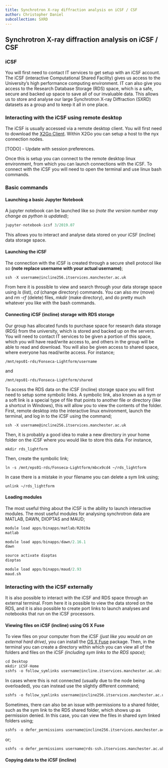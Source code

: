 ```yaml
---
title: Synchrotron X-ray diffraction analysis on iCSF / CSF
author: Christopher Daniel
subcollection: SXRD
---
```


## Synchrotron X-ray diffraction analysis on iCSF / CSF

### iCSF

You will first need to contact IT services to get setup with an iCSF account. The iCSF (interactive Computational Shared Facility) gives us access to the University’s high performance computing environment. IT can also give you access to the Research Database Storage (RDS) space, which is a safe, secure and backed up space to save all of our invaluable data. This allows us to store and analyse our large Synchrotron X-ray Diffraction (SXRD) datasets as a group and to keep it all in one place.

### Interacting with the iCSF using remote desktop

The iCSF is usually accessed via a remote desktop client. You will first need to download the [X2Go Client](https://wiki.x2go.org/doku.php/download:start). Within X2Go you can setup a host to the nyx connection nodes.

[TODO] - Update with session preferences.

Once this is setup you can connect to the remote desktop linux environment, from which you can launch connections with the iCSF. To connect with the iCSF you will need to open the terminal and use linux bash commands.

### Basic commands

#### Launching a basic Jupyter Notebook

A jupyter notebook can be launched like so *(note the version number may change as python is updated)*;

```python
jupyter-notebook-icsf 3/2019.07
```

This allows you to interact and analyse data stored on your iCSF (incline) data storage space.

#### Launching the iCSF

The connection with the iCSF is created through a secure shell protocol like so **(note replace username with your actual username)**;

```python
ssh -X username@incline256.itservices.manchester.ac.uk
```

From here it is possible to view and search through your data storage space using *ls* (list), *cd* (change directory) commands. You can also *mv* (move) and *rm -rf* (delete) files, *mkdir* (make directory), and do pretty much whatever you like with the bash commands.

#### Connecting iCSF (incline) storage with RDS storage

Our group has allocated funds to purchase space for research data storage (RDS) from the university, which is stored and backed up on the servers. You will need to contact IT services to be given a portion of this space, which you will have read/write access to, and others in the group will be able to read and download. You will also be given access to shared space, where everyone has read/write access. For instance;

`/mnt/eps01-rds/Fonseca-Lightform/username`

and 

`/mnt/eps01-rds/Fonseca-Lightform/shared`

To access the RDS data on the iCSF (incline) storage space you will first need to setup some symbolic links. A symbolic link, also known as a sym or a soft link is a special type of file that points to another file or directory (like a shortcut in Windows), this will allow you to view the contents of the folder. First, remote desktop into the interactive linux environment, launch the terminal, and log in to the iCSF using the command;

`ssh -X username@incline256.itservices.manchester.ac.uk`

Then, it is probably a good idea to make a new directory in your home folder on the iCSF where you would like to store this data. For instance,

`mkdir rds_lightform`

Then, create the symbolic link;

`ln -s /mnt/eps01-rds/Fonseca-Lightform/mbcx9cd4 ~/rds_lightform`

In case there is a mistake in your filename you can delete a sym link using;

`unlink ~/rds_lightform`

#### Loading modules

The most useful thing about the iCSF is the ability to launch interactive modules. The most useful modules for analysing synchrotron data are MATLAB, DAWN, DIOPTAS and MAUD;

```python
module load apps/binapps/matlab/R2019a
matlab
```

```python
module load apps/binapps/dawn/2.16.1
dawn
```

```python
source activate dioptas
dioptas
```

```python
module load apps/binapps/maud/2.93
maud.sh
```

### Interacting with the iCSF externally

It is also possible to interact with the iCSF and RDS space through an external terminal. From here it is possible to view the data stored on the RDS, and it is also possible to create port links to launch analyses and notebooks that run on the iCSF processors.

#### Viewing files on iCSF (incline) using OS X Fuse

To view files on your computer from the iCSF *(just like you would on an external hard drive)*, you can install the [OS X Fuse](https://osxfuse.github.io) package. Then, in the terminal you can create a directory within which you can view all of the folders and files on the iCSF *(including sym links to the RDS space)*;

```python
cd Desktop
mkdir iCSF-Home
sshfs -o follow_symlinks username@incline.itservices.manchester.ac.uk: iCSF-Home
```

In cases where this is not connected (usually due to the node being overloaded), you can instead use the slightly different command;

```python
sshfs -o follow_symlinks username@incline256.itservices.manchester.ac.uk: iCSF-Home
```

Sometimes, there can also be an issue with permissions to a shared folder, such as the sym link to the RDS shared folder, which shows up as permission denied. In this case, you can view the files in shared sym linked folders using;

```python
sshfs -o defer_permissions username@incline256.itservices.manchester.ac.uk:/mnt/eps01-rds/Fonseca-Lightform RDS
```

or;

```python
sshfs -o defer_permissions username@rds-ssh.itservices.manchester.ac.uk:/mnt/eps01-rds/Fonseca-Lightform RDS
```

#### Copying data to the iCSF (incline) 

